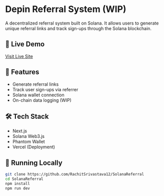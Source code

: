 # Depin Referral System (WIP)

A decentralized referral system built on Solana. It allows users to generate unique referral links and track sign-ups through the Solana blockchain.

## 🔗 Live Demo
[Visit Live Site](https://solana-referral.vercel.app/)

## 📂 Features
- Generate referral links
- Track user sign-ups via referrer
- Solana wallet connection
- On-chain data logging (WIP)

## 🛠 Tech Stack
- Next.js
- Solana Web3.js
- Phantom Wallet
- Vercel (Deployment)

## 🚀 Running Locally

```bash
git clone https://github.com/RachitSrivastava12/SolanaReferral
cd SolanaReferral
npm install
npm run dev
